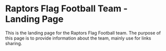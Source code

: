# Raptors Flag Football Team - Landing Page

This is the landing page for the Raptors Flag Football team. The purpose of this page is to provide information about the team, mainly use for links sharing.

